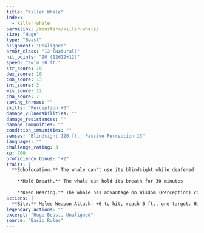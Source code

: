 ```yaml
---
title: "Killer Whale"
index:
  - killer-whale
permalink: /monsters/killer-whale/
size: "Huge"
type: "Beast"
alignment: "Unaligned"
armor_class: "12 (Natural)"
hit_points: "90 (12d12+12)"
speed: "swim 60 ft."
str_score: 19
dex_score: 10
con_score: 13
int_score: 3
wis_score: 12
cha_score: 7
saving_throws: ""
skills: "Perception +3"
damage_vulnerabilities: ""
damage_resistances: ""
damage_immunities: ""
condition_immunities: ""
senses: "Blindsight 120 ft., Passive Perception 13"
languages: ""
challenge_rating: 3
xp: 700
proficiency_bonus: "+2"
traits: |
  **Echolocation.** The whale can't use its blindsight while deafened.
    
    **Hold Breath.** The whale can hold its breath for 30 minutes
    
    **Keen Hearing.** The whale has advantage on Wisdom (Perception) checks that rely on hearing.
actions: |
  **Bite.** Melee Weapon Attack: +6 to hit, reach 5 ft., one target. Hit: 21 (5d6 + 4) piercing damage.  
legendary_actions: ""
excerpt: "Huge Beast, Unaligned"
source: "Basic Rules"
---
```

